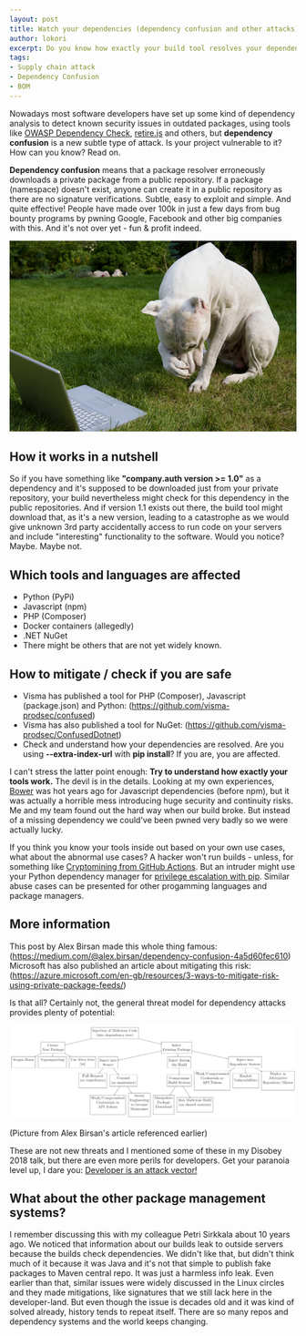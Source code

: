 ```yaml
---
layout: post
title: Watch your dependencies (dependency confusion and other attacks)
author: lokori
excerpt: Do you know how exactly your build tool resolves your dependencies? Are you sure? Dependency confusion is yet another subtle attack that can hit you if you are not careful, but it's definitely not the only one.
tags:
- Supply chain attack
- Dependency Confusion
- BOM
---
```


Nowadays most software developers have set up some kind of dependency analysis to detect known security issues in outdated packages, using tools like [OWASP Dependency Check](https://owasp.org/www-project-dependency-check/), [retire.js](https://github.com/retirejs/retire.js/) and others, but **dependency confusion** is a new subtle type of attack. Is your project vulnerable to it? How can you know? Read on.

**Dependency confusion** means that a package resolver erroneously downloads a private package from a public repository. If a package (namespace) doesn't exist, anyone can create it in a public repository as there are no signature verifications. Subtle, easy to exploit and simple. And quite effective! People have made over 100k in just a few days from bug bounty programs by pwning Google, Facebook and other big companies with this. And it's not over yet - fun & profit indeed.

![Confused dog](/img/watch-your-dependencies/confused-doggy.jpg)

## How it works in a nutshell

So if you have something like **"company.auth version >= 1.0"** as a dependency and it's supposed to be downloaded just from your private repository, your build nevertheless might check for this dependency in the public repositories. And if version 1.1 exists out there, the build tool might download that, as it's a new version, leading to a catastrophe as we would give unknown 3rd party accidentally access to run code on your servers and include "interesting" functionality to the software. Would you notice? Maybe. Maybe not.

## Which tools and languages are affected

* Python (PyPi)
* Javascript (npm)
* PHP (Composer)
* Docker containers (allegedly) 
* .NET NuGet 
* There might be others that are not yet widely known.

## How to mitigate / check if you are safe 

* Visma has published a tool for PHP (Composer), Javascript (package.json) and Python: (https://github.com/visma-prodsec/confused)
* Visma has also published a tool for NuGet: (https://github.com/visma-prodsec/ConfusedDotnet)
* Check and understand how your dependencies are resolved. Are you using **--extra-index-url** with **pip install**? If you are, you are affected.

I can't stress the latter point enough: **Try to understand how exactly your tools work.** The devil is in the details. Looking at my own experiences, [Bower](https://bower.io/) was hot years ago for Javascript dependencies (before npm), but it was actually a horrible mess introducing huge security and continuity risks. Me and my team found out the hard way when our build broke. But instead of a missing dependency we could've been pwned very badly so we were actually lucky.

If you think you know your tools inside out based on your own use cases, what about the abnormal use cases? A hacker won't run builds - unless, for something like [Cryptomining from GitHub Actions](https://dev.to/thibaultduponchelle/the-github-action-mining-attack-through-pull-request-2lmc). But an intruder might use your Python dependency manager for [privilege escalation with pip](https://www.hackingarticles.in/linux-for-pentester-pip-privilege-escalation/). Similar abuse cases can be presented for other progamming languages and package managers.

## More information

This post by Alex Birsan made this whole thing famous: (https://medium.com/@alex.birsan/dependency-confusion-4a5d60fec610)
Microsoft has also published an article about mitigating this risk: (https://azure.microsoft.com/en-gb/resources/3-ways-to-mitigate-risk-using-private-package-feeds/)

Is that all? Certainly not, the general threat model for dependency attacks provides plenty of potential: 

![Dependency threat model](/img/watch-your-dependencies/dependency-attack.png)

(Picture from Alex Birsan's article referenced earlier)

These are not new threats and I mentioned some of these in my Disobey 2018 talk, but there are even more perils for developers. Get your paranoia level up, I dare you: [Developer is an attack vector!](https://www.slideshare.net/Solita_Oy/developer-is-an-attack-vector) 

## What about the other package management systems? 

I remember discussing this with my colleague Petri Sirkkala about 10 years ago. We noticed that information about our builds leak to outside servers because the builds check dependencies. We didn't like that, but didn't think much of it because it was Java and it's not that simple to publish fake packages to Maven central repo. It was just a harmless info leak. Even earlier than that, similar issues were widely discussed in the Linux circles and they made mitigations, like signatures that we still lack here in the developer-land. But even though the issue is decades old and it was kind of solved already, history tends to repeat itself. There are so many repos and dependency systems and the world keeps changing.

